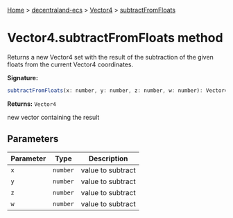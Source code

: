 [Home](./index) &gt; [decentraland-ecs](./decentraland-ecs.md) &gt; [Vector4](./decentraland-ecs.vector4.md) &gt; [subtractFromFloats](./decentraland-ecs.vector4.subtractfromfloats.md)

# Vector4.subtractFromFloats method

Returns a new Vector4 set with the result of the subtraction of the given floats from the current Vector4 coordinates.

**Signature:**
```javascript
subtractFromFloats(x: number, y: number, z: number, w: number): Vector4;
```
**Returns:** `Vector4`

new vector containing the result

## Parameters

|  Parameter | Type | Description |
|  --- | --- | --- |
|  `x` | `number` | value to subtract |
|  `y` | `number` | value to subtract |
|  `z` | `number` | value to subtract |
|  `w` | `number` | value to subtract |

